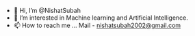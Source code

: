 - 👋 Hi, I’m @NishatSubah
- 👀 I’m interested in Machine learning and Artificial Intelligence.
- 📫 How to reach me ... Mail - nishatsubah2002@gmail.com

<!---
NishatSubah/NishatSubah is a ✨ special ✨ repository because its `README.md` (this file) appears on your GitHub profile.
You can click the Preview link to take a look at your changes.
--->
